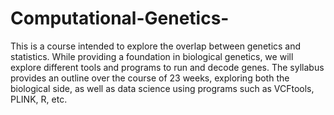 # Computational-Genetics-
This is a course intended to explore the overlap between genetics and statistics. While providing a foundation in biological genetics, we will explore different tools and programs to run and decode genes. The syllabus provides an outline over the course of 23 weeks, exploring both the biological side, as well as data science using programs such as VCFtools, PLINK, R, etc. 
